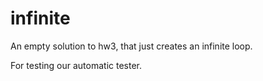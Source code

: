 # infinite
An empty solution to hw3, that just creates an infinite loop.

For testing our automatic tester.
